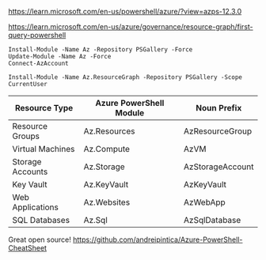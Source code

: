 https://learn.microsoft.com/en-us/powershell/azure/?view=azps-12.3.0


https://learn.microsoft.com/en-us/azure/governance/resource-graph/first-query-powershell

```
Install-Module -Name Az -Repository PSGallery -Force
Update-Module -Name Az -Force
Connect-AzAccount

Install-Module -Name Az.ResourceGraph -Repository PSGallery -Scope CurrentUser

```

| Resource Type    | Azure PowerShell Module | Noun Prefix      |
| ---------------- | ----------------------- | ---------------- |
| Resource Groups  | Az.Resources            | AzResourceGroup  |
| Virtual Machines | Az.Compute              | AzVM             |
| Storage Accounts | Az.Storage              | AzStorageAccount |
| Key Vault        | Az.KeyVault             | AzKeyVault       |
| Web Applications | Az.Websites             | AzWebApp         |
| SQL Databases    | Az.Sql                  | AzSqlDatabase    |



Great open source!
https://github.com/andreipintica/Azure-PowerShell-CheatSheet

